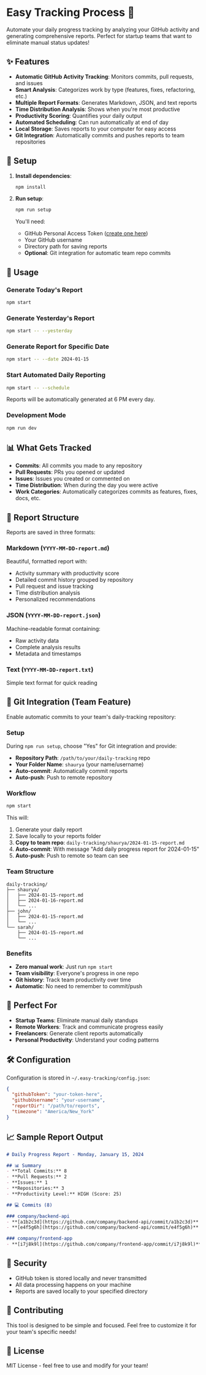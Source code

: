 # Easy Tracking Process 🚀

Automate your daily progress tracking by analyzing your GitHub activity and generating comprehensive reports. Perfect for startup teams that want to eliminate manual status updates!

## ✨ Features

- **Automatic GitHub Activity Tracking**: Monitors commits, pull requests, and issues
- **Smart Analysis**: Categorizes work by type (features, fixes, refactoring, etc.)
- **Multiple Report Formats**: Generates Markdown, JSON, and text reports
- **Time Distribution Analysis**: Shows when you're most productive
- **Productivity Scoring**: Quantifies your daily output
- **Automated Scheduling**: Can run automatically at end of day
- **Local Storage**: Saves reports to your computer for easy access
- **Git Integration**: Automatically commits and pushes reports to team repositories

## 🔧 Setup

1. **Install dependencies**:
   ```bash
   npm install
   ```

2. **Run setup**:
   ```bash
   npm run setup
   ```
   
   You'll need:
   - GitHub Personal Access Token ([create one here](https://github.com/settings/tokens))
   - Your GitHub username
   - Directory path for saving reports
   - **Optional**: Git integration for automatic team repo commits

## 🚀 Usage

### Generate Today's Report
```bash
npm start
```

### Generate Yesterday's Report
```bash
npm start -- --yesterday
```

### Generate Report for Specific Date
```bash
npm start -- --date 2024-01-15
```

### Start Automated Daily Reporting
```bash
npm start -- --schedule
```
Reports will be automatically generated at 6 PM every day.

### Development Mode
```bash
npm run dev
```

## 📊 What Gets Tracked

- **Commits**: All commits you made to any repository
- **Pull Requests**: PRs you opened or updated
- **Issues**: Issues you created or commented on
- **Time Distribution**: When during the day you were active
- **Work Categories**: Automatically categorizes commits as features, fixes, docs, etc.

## 📁 Report Structure

Reports are saved in three formats:

### Markdown (`YYYY-MM-DD-report.md`)
Beautiful, formatted report with:
- Activity summary with productivity score
- Detailed commit history grouped by repository
- Pull request and issue tracking
- Time distribution analysis
- Personalized recommendations

### JSON (`YYYY-MM-DD-report.json`)
Machine-readable format containing:
- Raw activity data
- Complete analysis results
- Metadata and timestamps

### Text (`YYYY-MM-DD-report.txt`)
Simple text format for quick reading

## 🔗 Git Integration (Team Feature)

Enable automatic commits to your team's daily-tracking repository:

### Setup
During `npm run setup`, choose "Yes" for Git integration and provide:
- **Repository Path**: `/path/to/your/daily-tracking` repo
- **Your Folder Name**: `shaurya` (your name/username)
- **Auto-commit**: Automatically commit reports
- **Auto-push**: Push to remote repository

### Workflow
```bash
npm start
```

This will:
1. Generate your daily report
2. Save locally to your reports folder
3. **Copy to team repo**: `daily-tracking/shaurya/2024-01-15-report.md`
4. **Auto-commit**: With message "Add daily progress report for 2024-01-15"
5. **Auto-push**: Push to remote so team can see

### Team Structure
```
daily-tracking/
├── shaurya/
│   ├── 2024-01-15-report.md
│   ├── 2024-01-16-report.md
│   └── ...
├── john/
│   ├── 2024-01-15-report.md
│   └── ...
└── sarah/
    ├── 2024-01-15-report.md
    └── ...
```

### Benefits
- **Zero manual work**: Just run `npm start`
- **Team visibility**: Everyone's progress in one repo
- **Git history**: Track team productivity over time
- **Automatic**: No need to remember to commit/push

## 🎯 Perfect For

- **Startup Teams**: Eliminate manual daily standups
- **Remote Workers**: Track and communicate progress easily
- **Freelancers**: Generate client reports automatically
- **Personal Productivity**: Understand your coding patterns

## 🛠️ Configuration

Configuration is stored in `~/.easy-tracking/config.json`:

```json
{
  "githubToken": "your-token-here",
  "githubUsername": "your-username",
  "reportDir": "/path/to/reports",
  "timezone": "America/New_York"
}
```

## 📈 Sample Report Output

```markdown
# Daily Progress Report - Monday, January 15, 2024

## 📊 Summary
- **Total Commits:** 8
- **Pull Requests:** 2
- **Issues:** 1
- **Repositories:** 3
- **Productivity Level:** HIGH (Score: 25)

## 💻 Commits (8)

### company/backend-api
- **[a1b2c3d](https://github.com/company/backend-api/commit/a1b2c3d)** (10:30 AM) [feature] Add user authentication endpoint
- **[e4f5g6h](https://github.com/company/backend-api/commit/e4f5g6h)** (2:15 PM) [fix] Fix validation bug in user registration

### company/frontend-app
- **[i7j8k9l](https://github.com/company/frontend-app/commit/i7j8k9l)** (11:45 AM) [feature] Implement login form component
```

## 🔐 Security

- GitHub token is stored locally and never transmitted
- All data processing happens on your machine
- Reports are saved locally to your specified directory

## 🤝 Contributing

This tool is designed to be simple and focused. Feel free to customize it for your team's specific needs!

## 📝 License

MIT License - feel free to use and modify for your team!